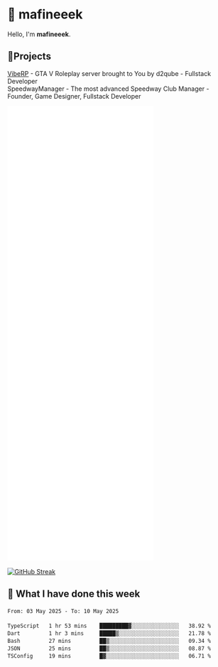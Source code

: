 # 👋 mafineeek
Hello, I'm **mafineeek**.

## 📝Projects

[VibeRP](https://v-rp.pl) - GTA V Roleplay server brought to You by d2qube - Fullstack Developer<br/>
SpeedwayManager - The most advanced Speedway Club Manager - Founder, Game Designer, Fullstack Developer


![](./github-metrics.svg)

[![GitHub Streak](https://streak-stats.demolab.com/?user=mafineeek)](https://git.io/streak-stats)

## 📰 What I have done this week
<!--START_SECTION:waka-->

```txt
From: 03 May 2025 - To: 10 May 2025

TypeScript   1 hr 53 mins    █████████▓░░░░░░░░░░░░░░░   38.92 %
Dart         1 hr 3 mins     █████▒░░░░░░░░░░░░░░░░░░░   21.78 %
Bash         27 mins         ██▒░░░░░░░░░░░░░░░░░░░░░░   09.34 %
JSON         25 mins         ██▒░░░░░░░░░░░░░░░░░░░░░░   08.87 %
TSConfig     19 mins         █▓░░░░░░░░░░░░░░░░░░░░░░░   06.71 %
```

<!--END_SECTION:waka-->
